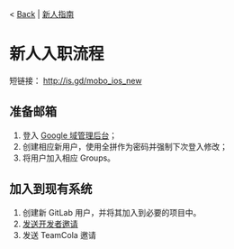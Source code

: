 < [Back](README.md) | [新人指南](AppointmentGuide.md)

新人入职流程
====

短链接： http://is.gd/mobo_ios_new

准备邮箱
----
1. 登入 [Google 域管理后台](https://www.google.com/a/cpanel/chinamobo.com/)；
2. 创建相应新用户，使用全拼作为密码并强制下次登入修改；
3. 将用户加入相应 Groups。

加入到现有系统
----
1. 创建新 GitLab 用户，并将其加入到必要的项目中。
2. [发送开发者邀请](https://developer.apple.com/membercenter/index.action#singleinvite)
3. 发送 TeamCola 邀请
